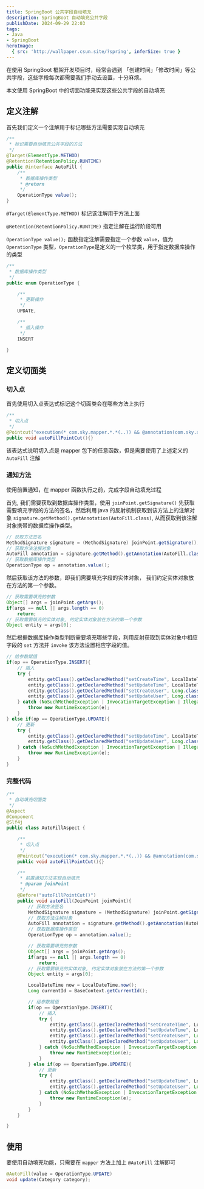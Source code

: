 ```yaml
---
title: SpringBoot 公共字段自动填充
description: SpringBoot 自动填充公共字段
publishDate: 2024-09-29 22:03
tags:
- Java
- SpringBoot
heroImage:
  { src: 'http://wallpaper.csun.site/?spring', inferSize: true }
---
```


在使用 SpringBoot 框架开发项目时，经常会遇到 「创建时间」「修改时间」等公共字段，这些字段每次都需要我们手动去设置，十分麻烦。

本文使用 SpringBoot 中的切面功能来实现这些公共字段的自动填充

## 定义注解

首先我们定义一个注解用于标记哪些方法需要实现自动填充

```java
/**
 * 标识需要自动填充公共字段的方法
 */
@Target(ElementType.METHOD)
@Retention(RetentionPolicy.RUNTIME)
public @interface AutoFill {
    /**
     * 数据库操作类型
     * @return
     */
    OperationType value();
}
```

`@Target(ElementType.METHOD)` 标记该注解用于方法上面

`@Retention(RetentionPolicy.RUNTIME)` 指定注解在运行阶段可用

`OperationType value();` 函数指定注解需要指定一个参数 `value`，值为 `OperationType` 类型，`OperationType`是定义的一个枚举类，用于指定数据库操作的类型

```java
/**
 * 数据库操作类型
 */
public enum OperationType {

    /**
     * 更新操作
     */
    UPDATE,

    /**
     * 插入操作
     */
    INSERT

}
```

## 定义切面类

### 切入点

首先使用切入点表达式标记这个切面类会在哪些方法上执行

```java
/**
 * 切入点
 */
@Pointcut("execution(* com.sky.mapper.*.*(..)) && @annotation(com.sky.annotations.AutoFill)")
public void autoFillPointCut(){}
```

该表达式说明切入点是 mapper 包下的任意函数，但是需要使用了上述定义的 `AutoFill` 注解

### 通知方法

使用前置通知，在 mapper 函数执行之前，完成字段自动填充过程

首先, 我们需要获取到数据库操作类型，使用 `joinPoint.getSignature()` 先获取需要填充字段的方法的签名，然后利用 java 的反射机制获取到该方法上的注解对象 `signature.getMethod().getAnnotation(AutoFill.class)`, 从而获取到该注解对象携带的数据库操作类型。

```java
// 获取方法签名
MethodSignature signature = (MethodSignature) joinPoint.getSignature();
// 获取方法注解对象
AutoFill annotation = signature.getMethod().getAnnotation(AutoFill.class);
// 获取数据库操作类型
OperationType op = annotation.value();
```

然后获取该方法的参数，即我们需要填充字段的实体对象， 我们约定实体对象放在方法的第一个参数。

```java
// 获取需要填充的参数
Object[] args = joinPoint.getArgs();
if(args == null || args.length == 0)
	return;
// 获取需要填充的实体对象, 约定实体对象放在方法的第一个参数
Object entity = args[0];
```

然后根据数据库操作类型判断需要填充哪些字段，利用反射获取到实体对象中相应字段的 `set` 方法并 `invoke` 该方法设置相应字段的值。

```java
// 给参数赋值
if(op == OperationType.INSERT){
    // 插入
    try {
        entity.getClass().getDeclaredMethod("setCreateTime", LocalDateTime.class).invoke(entity, now);
        entity.getClass().getDeclaredMethod("setUpdateTime", LocalDateTime.class).invoke(entity, now);
        entity.getClass().getDeclaredMethod("setCreateUser", Long.class).invoke(entity, currentId);
        entity.getClass().getDeclaredMethod("setUpdateUser", Long.class).invoke(entity, currentId);
    } catch (NoSuchMethodException | InvocationTargetException | IllegalAccessException e) {
        throw new RuntimeException(e);
    }
} else if(op == OperationType.UPDATE){
    // 更新
    try {
        entity.getClass().getDeclaredMethod("setUpdateTime", LocalDateTime.class).invoke(entity, now);
        entity.getClass().getDeclaredMethod("setUpdateUser", Long.class).invoke(entity, currentId);
    } catch (NoSuchMethodException | InvocationTargetException | IllegalAccessException e) {
        throw new RuntimeException(e);
    }
}
```

### 完整代码

```java
/**
 * 自动填充切面类
 */
@Aspect
@Component
@Slf4j
public class AutoFillAspect {

    /**
     * 切入点
     */
    @Pointcut("execution(* com.sky.mapper.*.*(..)) && @annotation(com.sky.annotations.AutoFill)")
    public void autoFillPointCut(){}

    /**
     * 前置通知方法实现自动填充
     * @param joinPoint
     */
    @Before("autoFillPointCut()")
    public void autoFill(JoinPoint joinPoint){
        // 获取方法签名
        MethodSignature signature = (MethodSignature) joinPoint.getSignature();
        // 获取方法注解对象
        AutoFill annotation = signature.getMethod().getAnnotation(AutoFill.class);
        // 获取数据库操作类型
        OperationType op = annotation.value();

        // 获取需要填充的参数
        Object[] args = joinPoint.getArgs();
        if(args == null || args.length == 0)
            return;
        // 获取需要填充的实体对象, 约定实体对象放在方法的第一个参数
        Object entity = args[0];

        LocalDateTime now = LocalDateTime.now();
        Long currentId = BaseContext.getCurrentId();

        // 给参数赋值
        if(op == OperationType.INSERT){
            // 插入
            try {
                entity.getClass().getDeclaredMethod("setCreateTime", LocalDateTime.class).invoke(entity, now);
                entity.getClass().getDeclaredMethod("setUpdateTime", LocalDateTime.class).invoke(entity, now);
                entity.getClass().getDeclaredMethod("setCreateUser", Long.class).invoke(entity, currentId);
                entity.getClass().getDeclaredMethod("setUpdateUser", Long.class).invoke(entity, currentId);
            } catch (NoSuchMethodException | InvocationTargetException | IllegalAccessException e) {
                throw new RuntimeException(e);
            }
        } else if(op == OperationType.UPDATE){
            // 更新
            try {
                entity.getClass().getDeclaredMethod("setUpdateTime", LocalDateTime.class).invoke(entity, now);
                entity.getClass().getDeclaredMethod("setUpdateUser", Long.class).invoke(entity, currentId);
            } catch (NoSuchMethodException | InvocationTargetException | IllegalAccessException e) {
                throw new RuntimeException(e);
            }
        }
    }

}
```

## 使用

要使用自动填充功能，只需要在 `mapper` 方法上加上 `@AutoFill` 注解即可

```java
@AutoFill(value = OperationType.UPDATE)
void update(Category category);
```